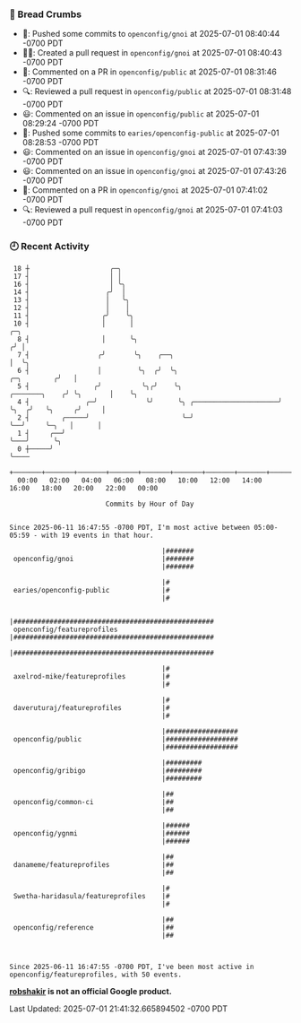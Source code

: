 ### 🍞 Bread Crumbs

 * 🚢: Pushed some commits to `openconfig/gnoi` at 2025-07-01 08:40:44 -0700 PDT
 * ✍🏼: Created a pull request in `openconfig/gnoi` at 2025-07-01 08:40:43 -0700 PDT
 * 💬: Commented on a PR in  `openconfig/public` at 2025-07-01 08:31:46 -0700 PDT
 * 🔍: Reviewed a pull request in  `openconfig/public` at 2025-07-01 08:31:48 -0700 PDT
 * 😃: Commented on an issue in `openconfig/public` at 2025-07-01 08:29:24 -0700 PDT
 * 🚢: Pushed some commits to `earies/openconfig-public` at 2025-07-01 08:28:53 -0700 PDT
 * 😃: Commented on an issue in `openconfig/gnoi` at 2025-07-01 07:43:39 -0700 PDT
 * 😃: Commented on an issue in `openconfig/gnoi` at 2025-07-01 07:43:26 -0700 PDT
 * 💬: Commented on a PR in  `openconfig/gnoi` at 2025-07-01 07:41:02 -0700 PDT
 * 🔍: Reviewed a pull request in  `openconfig/gnoi` at 2025-07-01 07:41:03 -0700 PDT

### 🕘 Recent Activity
```
 18 ┼                    ╭─╮
 17 ┤                    │ │
 16 ┤                    │ ╰╮
 14 ┤                   ╭╯  │
 13 ┤                   │   ╰╮
 12 ┤                   │    │
 11 ┤                  ╭╯    ╰╮
 10 ┤                  │      │                                                               ╭─╮
  8 ┤                  │      ╰╮                                                             ╭╯ │
  7 ┤                 ╭╯       ╰╮    ╭──╮                                                    │  ╰╮
  6 ┤                 │         ╰╮  ╭╯  ╰╮                                       ╭─╮        ╭╯   │
  5 ┤                ╭╯          ╰╮╭╯    ╰╮                        ╭───────╮    ╭╯ ╰╮       │    ╰╮
  4 ┤              ╭─╯            ╰╯      ╰╮ ╭─────────────────────╯       ╰╮  ╭╯   ╰╮     ╭╯     │
  2 ┤        ╭─────╯                       ╰─╯                              ╰──╯     ╰─╮   │      │
  1 ┤     ╭──╯                                                                         ╰───╯      ╰╮
  0 ┼─────╯                                                                                        ╰────
    +───────+───────+───────+───────+───────+───────+───────+───────+───────+───────+───────+───────+────
  00:00   02:00   04:00   06:00   08:00   10:00   12:00   14:00   16:00   18:00   20:00   22:00   00:00   

						Commits by Hour of Day


Since 2025-06-11 16:47:55 -0700 PDT, I'm most active between 05:00-05:59 - with 19 events in that hour.

```



```
                                      |#######
 openconfig/gnoi                      |#######
                                      |#######

                                      |#
 earies/openconfig-public             |#
                                      |#

                                      |##################################################
 openconfig/featureprofiles           |##################################################
                                      |##################################################

                                      |#
 axelrod-mike/featureprofiles         |#
                                      |#

                                      |#
 daveruturaj/featureprofiles          |#
                                      |#

                                      |##################
 openconfig/public                    |##################
                                      |##################

                                      |#########
 openconfig/gribigo                   |#########
                                      |#########

                                      |##
 openconfig/common-ci                 |##
                                      |##

                                      |######
 openconfig/ygnmi                     |######
                                      |######

                                      |##
 danameme/featureprofiles             |##
                                      |##

                                      |#
 Swetha-haridasula/featureprofiles    |#
                                      |#

                                      |##
 openconfig/reference                 |##
                                      |##



Since 2025-06-11 16:47:55 -0700 PDT, I've been most active in openconfig/featureprofiles, with 50 events.

```
**[robshakir](mailto:robjs@google.com) is not an official Google product.**  


Last Updated: 2025-07-01 21:41:32.665894502 -0700 PDT
